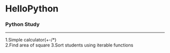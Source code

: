# HelloPython

### Python Study

---

1.Simple calculator(+-/\*)  
2.Find area of square
3.Sort students using iterable functions   
